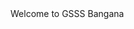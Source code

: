 <html lang= "en">
<html>
<head>
<title>
Home | GSSSBangana
</title>
<link rel="stylesheets" href="gsss.csss">
</head>
<body>
Welcome to GSSS Bangana
</body>
</html>
